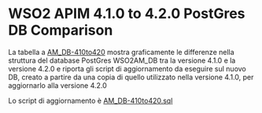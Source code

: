# WSO2 APIM 4.1.0 to 4.2.0 PostGres DB Comparison

La tabella a <a href="https://html-preview.github.io/?url=https://github.com/antonioPetrocelli/wso2-upgrade/blob/master/am/410to420/db/postgres/AM_DB-410to420.html" target="_blank">AM_DB-410to420</a> mostra graficamente le differenze nella struttura del database PostGres WSO2AM_DB tra la versione 4.1.0 e la versione 4.2.0 e riporta gli script di aggiornamento da eseguire sul nuovo DB, creato a partire da una copia di quello utilizzato nella versione 4.1.0, per aggiornarlo alla versione 4.2.0

Lo script di aggiornamento è [AM_DB-410to420.sql](AM_DB-410to420.sql)